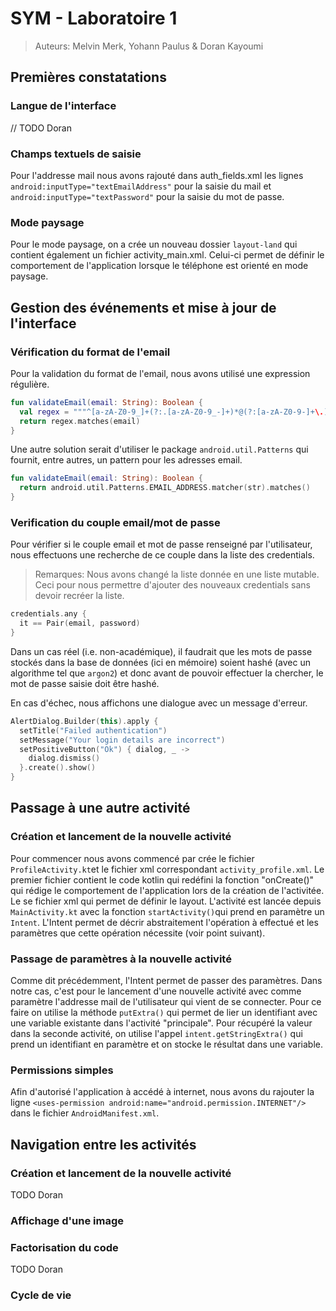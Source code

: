 # SYM - Laboratoire 1

> Auteurs: Melvin Merk, Yohann Paulus & Doran Kayoumi

## Premières constatations

### Langue de l'interface

// TODO Doran

### Champs textuels de saisie
Pour l'addresse mail nous avons rajouté dans auth_fields.xml les lignes ```android:inputType="textEmailAddress"``` pour la saisie du mail et ```android:inputType="textPassword"``` pour la saisie du mot de passe.
### Mode paysage 
Pour le mode paysage, on a crée un nouveau dossier ```layout-land``` qui contient également un fichier activity_main.xml. Celui-ci permet de définir le comportement de l'application lorsque le téléphone est orienté en mode paysage.


## Gestion des événements et mise à jour de l'interface

### Vérification du format de l'email

Pour la validation du format de l'email, nous avons utilisé une expression régulière.

```kotlin
fun validateEmail(email: String): Boolean {
  val regex = """^[a-zA-Z0-9_]+(?:.[a-zA-Z0-9_-]+)*@(?:[a-zA-Z0-9-]+\.)+[a-zA-Z]{2,7}$""".toRegex()
  return regex.matches(email)
}
```

Une autre solution serait d'utiliser le package `android.util.Patterns` qui fournit, entre autres, un pattern pour les adresses email.

```kotlin
fun validateEmail(email: String): Boolean {
  return android.util.Patterns.EMAIL_ADDRESS.matcher(str).matches()
}
```

### Verification du couple email/mot de passe

Pour vérifier si le couple email et mot de passe renseigné par l'utilisateur, nous effectuons une recherche de ce couple dans la liste des credentials.

> Remarques: Nous avons changé la liste donnée en une liste mutable. Ceci pour nous permettre d'ajouter des nouveaux credentials sans devoir recréer la liste.

```kotlin
credentials.any {
  it == Pair(email, password)
}
```

Dans un cas réel (i.e. non-académique), il faudrait que les mots de passe stockés dans la base de données (ici en mémoire) soient hashé  (avec un algorithme tel que `argon2`) et donc avant de pouvoir effectuer la chercher, le mot de passe saisie doit être hashé.



En cas d'échec, nous affichons une dialogue avec un message d'erreur.

```kotlin
AlertDialog.Builder(this).apply {
  setTitle("Failed authentication")
  setMessage("Your login details are incorrect")
  setPositiveButton("Ok") { dialog, _ ->
    dialog.dismiss()
  }.create().show()
}
```

## Passage à une autre activité

### Création et lancement de la nouvelle activité
Pour commencer nous avons commencé par crée le fichier ```ProfileActivity.kt```et le fichier xml correspondant ```activity_profile.xml```. Le premier fichier contient le code kotlin qui redéfini la fonction "onCreate()" qui rédige le comportement de l'application lors de la création de l'activitée. Le se fichier xml qui permet de définir le layout. L'activité est lancée depuis ```MainActivity.kt``` avec la fonction ```startActivity()```qui prend en paramètre un ```Intent```. L'Intent permet de décrir abstraitement l'opération à effectué et les paramètres que cette opération nécessite (voir point suivant).

### Passage de paramètres à la nouvelle activité
Comme dit précédemment, l'Intent permet de passer des paramètres. Dans notre cas, c'est pour le lancement d'une nouvelle activité avec comme paramètre l'addresse mail de l'utilisateur qui vient de se connecter. Pour ce faire on utilise la méthode ```putExtra()``` qui permet de lier un identifiant avec une variable existante dans l'activité "principale". Pour récupéré la valeur dans la seconde activité, on utilise l'appel ```intent.getStringExtra()``` qui prend un identifiant en paramètre et on stocke le résultat dans une variable.

### Permissions simples
Afin d'autorisé l'application à accédé à internet, nous avons du rajouter la ligne ```<uses-permission android:name="android.permission.INTERNET"/>``` dans le fichier ```AndroidManifest.xml```. 


## Navigation entre les activités

### Création et lancement de la nouvelle activité

TODO Doran

### Affichage d'une image

### Factorisation du code

TODO Doran

### Cycle de vie
